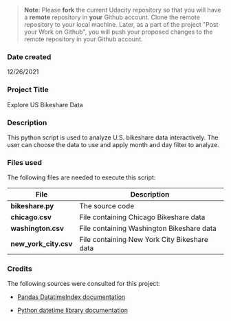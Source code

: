 >**Note**: Please **fork** the current Udacity repository so that you will have a **remote** repository in **your** Github account. Clone the remote repository to your local machine. Later, as a part of the project "Post your Work on Github", you will push your proposed changes to the remote repository in your Github account.

### Date created
12/26/2021

### Project Title
Explore US Bikeshare Data

### Description
This python script is used to analyze U.S. bikeshare data interactively. The user can choose the data to use and apply month and day filter to analyze.

### Files used
The following files are needed to execute this script:

| File | Description |
| ----- | ----------- |
| **bikeshare.py** | The source code|
| **chicago.csv** | File containing Chicago Bikeshare data |
| **washington.csv** | File containing Washington Bikeshare data |
| **new_york_city.csv** | File containing New York City Bikeshare data|

### Credits
The following sources were consulted for this project:

- [Pandas DatatimeIndex documentation](https://pandas.pydata.org/docs/reference/api/pandas.DatetimeIndex.html)

- [Python datetime library documentation](https://docs.python.org/3/library/datetime.html#examples-of-usage-timedelta)
